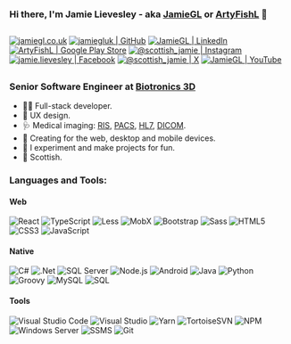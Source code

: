 ### Hi there, I'm Jamie Lievesley - aka [JamieGL][w] or [ArtyFishL][a] 👋

##

[![jamiegl.co.uk](https://jamiegl.com/so3/globe.svg)][w]
[![jamiegluk | GitHub](https://jamiegl.com/so3/github.svg)](https://github.com/jamiegluk)
[![JamieGL | LinkedIn](https://jamiegl.com/so3/linkedin.svg)](https://www.linkedin.com/in/jamie-lievesley)
[![ArtyFishL | Google Play Store](https://jamiegl.com/so3/googleplay.svg)](https://play.google.com/store/apps/developer?id=artyfishl)
[![@scottish_jamie | Instagram](https://jamiegl.com/so3/instagram.svg)](https://www.instagram.com/scottish_jamie/)
[![jamie.lievesley | Facebook](https://jamiegl.com/so3/facebook.svg)](https://www.facebook.com/jamie.lievesley)
[![@scottish_jamie | X](https://jamiegl.com/so3/x.svg)](https://x.com/scottish_jamie)
[![JamieGL | YouTube](https://jamiegl.com/so3/youtube.svg)](https://www.youtube.com/channel/ucyt8lb6u9gimok7fc0-xvya)

##

### Senior Software Engineer at [Biotronics 3D][b3d]

- 👨‍💻 Full-stack developer.
- 🎨 UX design.
- 🩺 Medical imaging: [RIS][ris], [PACS][pacs], [HL7][hl7], [DICOM][dicom].
- 📱 Creating for the web, desktop and mobile devices.
- 🧪 I experiment and make projects for fun.
- 🏴󠁧󠁢󠁳󠁣󠁴󠁿 Scottish.

### Languages and Tools:

#### **Web**

![React](https://jamiegl.com/so2/react.png)
![TypeScript](https://jamiegl.com/so2/typescript.png)
![Less](https://jamiegl.com/so2/less.png)
![MobX](https://jamiegl.com/so2/mobx.png)
![Bootstrap](https://jamiegl.com/so2/bootstrap.png)
![Sass](https://jamiegl.com/so2/sass.png)
![HTML5](https://jamiegl.com/so2/html.png)
![CSS3](https://jamiegl.com/so2/css.png)
![JavaScript](https://jamiegl.com/so2/javascript.png)

#### **Native**

![C#](https://jamiegl.com/so2/csharp.png)
![.Net](https://jamiegl.com/so2/dotnet.png)
![SQL Server](https://jamiegl.com/so2/sqlserver.png)
![Node.js](https://jamiegl.com/so2/nodejs.png)
![Android](https://jamiegl.com/so2/android.png)
![Java](https://jamiegl.com/so2/java.png)
![Python](https://jamiegl.com/so2/python.png)
![Groovy](https://jamiegl.com/so2/groovy.png)
![MySQL](https://jamiegl.com/so2/mysql.png)
![SQL](https://jamiegl.com/so2/sql.png)

#### **Tools**

![Visual Studio Code](https://jamiegl.com/so2/visual-studio-code.png)
![Visual Studio](https://jamiegl.com/so2/visualstudio.png)
![Yarn](https://jamiegl.com/so2/yarn.png)
![TortoiseSVN](https://jamiegl.com/so2/tortoisesvn.png)
![NPM](https://jamiegl.com/so2/npm.png)
![Windows Server](https://jamiegl.com/so2/windows.png)
![SSMS](https://jamiegl.com/so2/ssms.png)
![Git](https://jamiegl.com/so2/git.png)

[w]: https://jamiegl.co.uk
[a]: https://artyfishl.com
[b3d]: https://biotronics3d.com
[ris]: https://en.wikipedia.org/wiki/Radiological_information_system
[pacs]: https://en.wikipedia.org/wiki/Picture_archiving_and_communication_system
[hl7]: http://www.hl7.org/
[dicom]: https://en.wikipedia.org/wiki/DICOM

